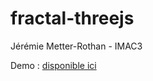 # fractal-threejs

Jérémie Metter-Rothan - IMAC3

Demo : [disponible ici](http://projects.metter-rothan.fr/fractal-threejs/)
